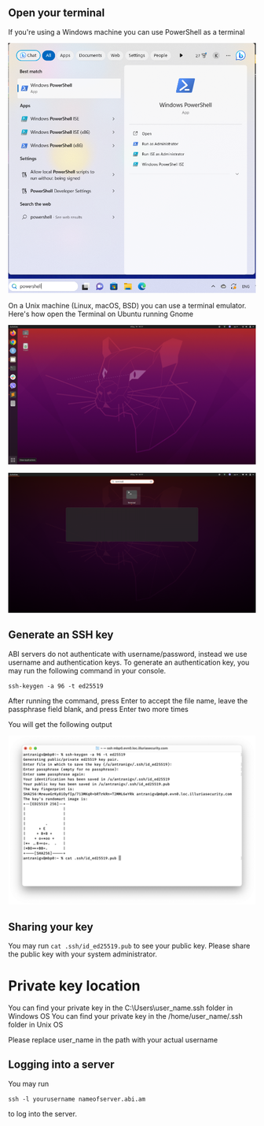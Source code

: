 ## Open your terminal

If you're using a Windows machine you can use PowerShell as a terminal

![](powershell.png)

On a Unix machine (Linux, macOS, BSD) you can use a terminal emulator. Here's how open the Terminal on Ubuntu running Gnome

![](gnome.png)

![](terminal.png)

## Generate an SSH key

ABI servers do not authenticate with username/password, instead we use username and authentication keys. To generate an authentication key, you may run the following command in your console.

```
ssh-keygen -a 96 -t ed25519
```
After running the command, press Enter to accept the file name, leave the passphrase field blank, and press Enter two more times

You will get the following output

![](keygen.png)

## Sharing your key

You may run `cat .ssh/id_ed25519.pub` to see your public key. Please share the public key with your system administrator.

# Private key location
You can find your private key in the C:\Users\user_name\.ssh folder in Windows OS
You can find your private key in the /home/user_name/.ssh folder in Unix OS

Please replace user_name in the path with your actual username

## Logging into a server

You may run

```
ssh -l yourusername nameofserver.abi.am
```

to log into the server.

